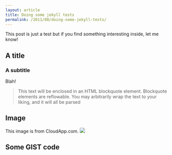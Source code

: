 ```yaml
---
layout: article
title: Doing some jekyll tests
permalink: /2011/08/doing-some-jekyll-tests/
---
```


This post is just a test but if you find something interesting inside, let me know!

## A title
### A subtitle

Blah!
> This text will be enclosed in an HTML blockquote element.
> Blockquote elements are reflowable. You may arbitrarily
> wrap the text to your liking, and it will all be parsed

## Image
This image is from CloudApp.com.
<img src="http://f.cl.ly/items/1e173q3Q0u343j2M2I2D/photo2.jpeg"/>

## Some GIST code
<script src="https://gist.github.com/1156742.js"> </script>

